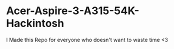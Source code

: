 # Acer-Aspire-3-A315-54K-Hackintosh
I Made this Repo for everyone who doesn't want to waste time &lt;3
